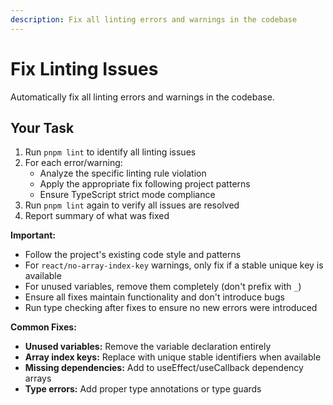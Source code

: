 ```yaml
---
description: Fix all linting errors and warnings in the codebase
---
```


# Fix Linting Issues

Automatically fix all linting errors and warnings in the codebase.

## Your Task

1. Run `pnpm lint` to identify all linting issues
2. For each error/warning:
   - Analyze the specific linting rule violation
   - Apply the appropriate fix following project patterns
   - Ensure TypeScript strict mode compliance
3. Run `pnpm lint` again to verify all issues are resolved
4. Report summary of what was fixed

**Important:**
- Follow the project's existing code style and patterns
- For `react/no-array-index-key` warnings, only fix if a stable unique key is available
- For unused variables, remove them completely (don't prefix with `_`)
- Ensure all fixes maintain functionality and don't introduce bugs
- Run type checking after fixes to ensure no new errors were introduced

**Common Fixes:**
- **Unused variables:** Remove the variable declaration entirely
- **Array index keys:** Replace with unique stable identifiers when available
- **Missing dependencies:** Add to useEffect/useCallback dependency arrays
- **Type errors:** Add proper type annotations or type guards
